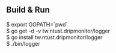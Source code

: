 ## Build & Run
$ export GOPATH=\`pwd\`  
$ go get -d -v tw.ntust.dripmonitor/logger  
$ go install tw.ntust.dripmonitor/logger  
$ ./bin/logger
